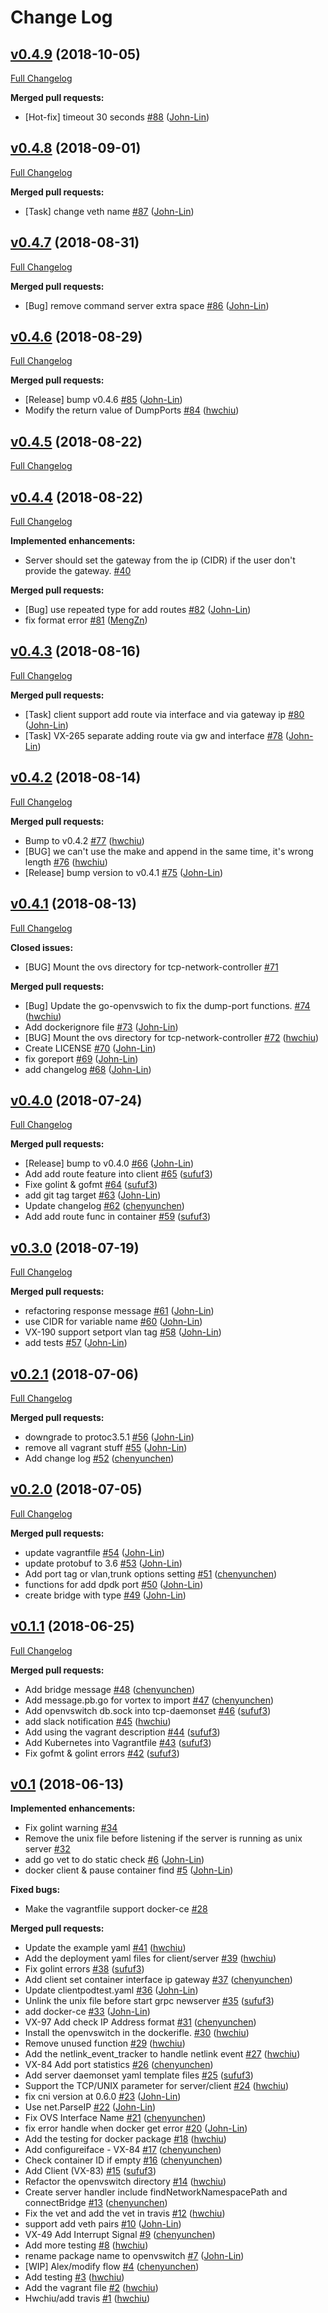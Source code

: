 # Change Log

## [v0.4.9](https://github.com/linkernetworks/network-controller/tree/v0.4.9) (2018-10-05)
[Full Changelog](https://github.com/linkernetworks/network-controller/compare/v0.4.8...v0.4.9)

**Merged pull requests:**

- \[Hot-fix\] timeout 30 seconds [\#88](https://github.com/linkernetworks/network-controller/pull/88) ([John-Lin](https://github.com/John-Lin))

## [v0.4.8](https://github.com/linkernetworks/network-controller/tree/v0.4.8) (2018-09-01)
[Full Changelog](https://github.com/linkernetworks/network-controller/compare/v0.4.7...v0.4.8)

**Merged pull requests:**

- \[Task\] change veth name [\#87](https://github.com/linkernetworks/network-controller/pull/87) ([John-Lin](https://github.com/John-Lin))

## [v0.4.7](https://github.com/linkernetworks/network-controller/tree/v0.4.7) (2018-08-31)
[Full Changelog](https://github.com/linkernetworks/network-controller/compare/v0.4.6...v0.4.7)

**Merged pull requests:**

- \[Bug\] remove command server extra space [\#86](https://github.com/linkernetworks/network-controller/pull/86) ([John-Lin](https://github.com/John-Lin))

## [v0.4.6](https://github.com/linkernetworks/network-controller/tree/v0.4.6) (2018-08-29)
[Full Changelog](https://github.com/linkernetworks/network-controller/compare/v0.4.5...v0.4.6)

**Merged pull requests:**

- \[Release\] bump v0.4.6 [\#85](https://github.com/linkernetworks/network-controller/pull/85) ([John-Lin](https://github.com/John-Lin))
- Modify the return value of DumpPorts [\#84](https://github.com/linkernetworks/network-controller/pull/84) ([hwchiu](https://github.com/hwchiu))

## [v0.4.5](https://github.com/linkernetworks/network-controller/tree/v0.4.5) (2018-08-22)
[Full Changelog](https://github.com/linkernetworks/network-controller/compare/v0.4.4...v0.4.5)

## [v0.4.4](https://github.com/linkernetworks/network-controller/tree/v0.4.4) (2018-08-22)
[Full Changelog](https://github.com/linkernetworks/network-controller/compare/v0.4.3...v0.4.4)

**Implemented enhancements:**

- Server should set the gateway from the ip \(CIDR\) if the user don't provide the gateway. [\#40](https://github.com/linkernetworks/network-controller/issues/40)

**Merged pull requests:**

- \[Bug\] use repeated type for add routes [\#82](https://github.com/linkernetworks/network-controller/pull/82) ([John-Lin](https://github.com/John-Lin))
- fix format error [\#81](https://github.com/linkernetworks/network-controller/pull/81) ([MengZn](https://github.com/MengZn))

## [v0.4.3](https://github.com/linkernetworks/network-controller/tree/v0.4.3) (2018-08-16)
[Full Changelog](https://github.com/linkernetworks/network-controller/compare/v0.4.2...v0.4.3)

**Merged pull requests:**

- \[Task\] client support add route via interface and via gateway ip [\#80](https://github.com/linkernetworks/network-controller/pull/80) ([John-Lin](https://github.com/John-Lin))
-  \[Task\] VX-265 separate adding route via gw and interface [\#78](https://github.com/linkernetworks/network-controller/pull/78) ([John-Lin](https://github.com/John-Lin))

## [v0.4.2](https://github.com/linkernetworks/network-controller/tree/v0.4.2) (2018-08-14)
[Full Changelog](https://github.com/linkernetworks/network-controller/compare/v0.4.1...v0.4.2)

**Merged pull requests:**

- Bump to v0.4.2 [\#77](https://github.com/linkernetworks/network-controller/pull/77) ([hwchiu](https://github.com/hwchiu))
- \[BUG\] we can't use the make and append in the same time, it's  wrong length [\#76](https://github.com/linkernetworks/network-controller/pull/76) ([hwchiu](https://github.com/hwchiu))
- \[Release\] bump version to v0.4.1 [\#75](https://github.com/linkernetworks/network-controller/pull/75) ([John-Lin](https://github.com/John-Lin))

## [v0.4.1](https://github.com/linkernetworks/network-controller/tree/v0.4.1) (2018-08-13)
[Full Changelog](https://github.com/linkernetworks/network-controller/compare/v0.4.0...v0.4.1)

**Closed issues:**

- \[BUG\] Mount the ovs directory for tcp-network-controller [\#71](https://github.com/linkernetworks/network-controller/issues/71)

**Merged pull requests:**

- \[Bug\] Update the go-openvswich to fix the dump-port functions. [\#74](https://github.com/linkernetworks/network-controller/pull/74) ([hwchiu](https://github.com/hwchiu))
- Add dockerignore file [\#73](https://github.com/linkernetworks/network-controller/pull/73) ([John-Lin](https://github.com/John-Lin))
- \[BUG\] Mount the ovs directory for tcp-network-controller [\#72](https://github.com/linkernetworks/network-controller/pull/72) ([hwchiu](https://github.com/hwchiu))
- Create LICENSE [\#70](https://github.com/linkernetworks/network-controller/pull/70) ([John-Lin](https://github.com/John-Lin))
- fix goreport [\#69](https://github.com/linkernetworks/network-controller/pull/69) ([John-Lin](https://github.com/John-Lin))
- add changelog [\#68](https://github.com/linkernetworks/network-controller/pull/68) ([John-Lin](https://github.com/John-Lin))

## [v0.4.0](https://github.com/linkernetworks/network-controller/tree/v0.4.0) (2018-07-24)
[Full Changelog](https://github.com/linkernetworks/network-controller/compare/v0.3.0...v0.4.0)

**Merged pull requests:**

- \[Release\] bump to v0.4.0 [\#66](https://github.com/linkernetworks/network-controller/pull/66) ([John-Lin](https://github.com/John-Lin))
- Add add route feature into client [\#65](https://github.com/linkernetworks/network-controller/pull/65) ([sufuf3](https://github.com/sufuf3))
- Fixe golint & gofmt [\#64](https://github.com/linkernetworks/network-controller/pull/64) ([sufuf3](https://github.com/sufuf3))
- add git tag target [\#63](https://github.com/linkernetworks/network-controller/pull/63) ([John-Lin](https://github.com/John-Lin))
- Update changelog [\#62](https://github.com/linkernetworks/network-controller/pull/62) ([chenyunchen](https://github.com/chenyunchen))
- Add add route func in container [\#59](https://github.com/linkernetworks/network-controller/pull/59) ([sufuf3](https://github.com/sufuf3))

## [v0.3.0](https://github.com/linkernetworks/network-controller/tree/v0.3.0) (2018-07-19)
[Full Changelog](https://github.com/linkernetworks/network-controller/compare/v0.2.1...v0.3.0)

**Merged pull requests:**

- refactoring response message [\#61](https://github.com/linkernetworks/network-controller/pull/61) ([John-Lin](https://github.com/John-Lin))
- use CIDR for variable name [\#60](https://github.com/linkernetworks/network-controller/pull/60) ([John-Lin](https://github.com/John-Lin))
- VX-190 support setport vlan tag [\#58](https://github.com/linkernetworks/network-controller/pull/58) ([John-Lin](https://github.com/John-Lin))
- add tests [\#57](https://github.com/linkernetworks/network-controller/pull/57) ([John-Lin](https://github.com/John-Lin))

## [v0.2.1](https://github.com/linkernetworks/network-controller/tree/v0.2.1) (2018-07-06)
[Full Changelog](https://github.com/linkernetworks/network-controller/compare/v0.2.0...v0.2.1)

**Merged pull requests:**

- downgrade to protoc3.5.1 [\#56](https://github.com/linkernetworks/network-controller/pull/56) ([John-Lin](https://github.com/John-Lin))
- remove all vagrant stuff [\#55](https://github.com/linkernetworks/network-controller/pull/55) ([John-Lin](https://github.com/John-Lin))
- Add change log [\#52](https://github.com/linkernetworks/network-controller/pull/52) ([chenyunchen](https://github.com/chenyunchen))

## [v0.2.0](https://github.com/linkernetworks/network-controller/tree/v0.2.0) (2018-07-05)
[Full Changelog](https://github.com/linkernetworks/network-controller/compare/v0.1.1...v0.2.0)

**Merged pull requests:**

- update vagrantfile [\#54](https://github.com/linkernetworks/network-controller/pull/54) ([John-Lin](https://github.com/John-Lin))
- update protobuf to 3.6 [\#53](https://github.com/linkernetworks/network-controller/pull/53) ([John-Lin](https://github.com/John-Lin))
- Add port tag or vlan,trunk options setting [\#51](https://github.com/linkernetworks/network-controller/pull/51) ([chenyunchen](https://github.com/chenyunchen))
- functions for add dpdk port [\#50](https://github.com/linkernetworks/network-controller/pull/50) ([John-Lin](https://github.com/John-Lin))
- create bridge with type [\#49](https://github.com/linkernetworks/network-controller/pull/49) ([John-Lin](https://github.com/John-Lin))

## [v0.1.1](https://github.com/linkernetworks/network-controller/tree/v0.1.1) (2018-06-25)
[Full Changelog](https://github.com/linkernetworks/network-controller/compare/v0.1...v0.1.1)

**Merged pull requests:**

- Add bridge message [\#48](https://github.com/linkernetworks/network-controller/pull/48) ([chenyunchen](https://github.com/chenyunchen))
- Add message.pb.go for vortex to import [\#47](https://github.com/linkernetworks/network-controller/pull/47) ([chenyunchen](https://github.com/chenyunchen))
- Add openvswitch db.sock into tcp-daemonset [\#46](https://github.com/linkernetworks/network-controller/pull/46) ([sufuf3](https://github.com/sufuf3))
- add slack notification [\#45](https://github.com/linkernetworks/network-controller/pull/45) ([hwchiu](https://github.com/hwchiu))
- Add using the vagrant description [\#44](https://github.com/linkernetworks/network-controller/pull/44) ([sufuf3](https://github.com/sufuf3))
- Add Kubernetes into Vagrantfile [\#43](https://github.com/linkernetworks/network-controller/pull/43) ([sufuf3](https://github.com/sufuf3))
- Fix gofmt & golint errors [\#42](https://github.com/linkernetworks/network-controller/pull/42) ([sufuf3](https://github.com/sufuf3))

## [v0.1](https://github.com/linkernetworks/network-controller/tree/v0.1) (2018-06-13)
**Implemented enhancements:**

- Fix golint warning  [\#34](https://github.com/linkernetworks/network-controller/issues/34)
- Remove the unix file before listening if the server is running as unix server [\#32](https://github.com/linkernetworks/network-controller/issues/32)
- add go vet to do static check [\#6](https://github.com/linkernetworks/network-controller/pull/6) ([John-Lin](https://github.com/John-Lin))
- docker client & pause container find [\#5](https://github.com/linkernetworks/network-controller/pull/5) ([John-Lin](https://github.com/John-Lin))

**Fixed bugs:**

- Make the vagrantfile support docker-ce [\#28](https://github.com/linkernetworks/network-controller/issues/28)

**Merged pull requests:**

- Update the example yaml [\#41](https://github.com/linkernetworks/network-controller/pull/41) ([hwchiu](https://github.com/hwchiu))
- Add the deployment yaml files for client/server [\#39](https://github.com/linkernetworks/network-controller/pull/39) ([hwchiu](https://github.com/hwchiu))
- Fix golint errors [\#38](https://github.com/linkernetworks/network-controller/pull/38) ([sufuf3](https://github.com/sufuf3))
- Add client set container interface ip gateway [\#37](https://github.com/linkernetworks/network-controller/pull/37) ([chenyunchen](https://github.com/chenyunchen))
- Update clientpodtest.yaml [\#36](https://github.com/linkernetworks/network-controller/pull/36) ([John-Lin](https://github.com/John-Lin))
- Unlink the unix file before start grpc newserver [\#35](https://github.com/linkernetworks/network-controller/pull/35) ([sufuf3](https://github.com/sufuf3))
- add docker-ce [\#33](https://github.com/linkernetworks/network-controller/pull/33) ([John-Lin](https://github.com/John-Lin))
- VX-97 Add check IP Address format [\#31](https://github.com/linkernetworks/network-controller/pull/31) ([chenyunchen](https://github.com/chenyunchen))
- Install the openvswitch in the dockerifle. [\#30](https://github.com/linkernetworks/network-controller/pull/30) ([hwchiu](https://github.com/hwchiu))
- Remove unused function [\#29](https://github.com/linkernetworks/network-controller/pull/29) ([hwchiu](https://github.com/hwchiu))
- Add the netlink\_event\_tracker to handle netlink event [\#27](https://github.com/linkernetworks/network-controller/pull/27) ([hwchiu](https://github.com/hwchiu))
- VX-84 Add port statistics [\#26](https://github.com/linkernetworks/network-controller/pull/26) ([chenyunchen](https://github.com/chenyunchen))
- Add server daemonset yaml template files [\#25](https://github.com/linkernetworks/network-controller/pull/25) ([sufuf3](https://github.com/sufuf3))
- Support the TCP/UNIX parameter for server/client [\#24](https://github.com/linkernetworks/network-controller/pull/24) ([hwchiu](https://github.com/hwchiu))
- fix cni version at 0.6.0 [\#23](https://github.com/linkernetworks/network-controller/pull/23) ([John-Lin](https://github.com/John-Lin))
- Use net.ParseIP [\#22](https://github.com/linkernetworks/network-controller/pull/22) ([John-Lin](https://github.com/John-Lin))
- Fix OVS Interface Name [\#21](https://github.com/linkernetworks/network-controller/pull/21) ([chenyunchen](https://github.com/chenyunchen))
- fix error handle when docker get error [\#20](https://github.com/linkernetworks/network-controller/pull/20) ([John-Lin](https://github.com/John-Lin))
- Add the testing for docker package [\#18](https://github.com/linkernetworks/network-controller/pull/18) ([hwchiu](https://github.com/hwchiu))
- Add configureiface - VX-84 [\#17](https://github.com/linkernetworks/network-controller/pull/17) ([chenyunchen](https://github.com/chenyunchen))
- Check container ID if empty [\#16](https://github.com/linkernetworks/network-controller/pull/16) ([chenyunchen](https://github.com/chenyunchen))
- Add Client \(VX-83\) [\#15](https://github.com/linkernetworks/network-controller/pull/15) ([sufuf3](https://github.com/sufuf3))
- Refactor the openvswitch directory [\#14](https://github.com/linkernetworks/network-controller/pull/14) ([hwchiu](https://github.com/hwchiu))
- Create server handler include findNetworkNamespacePath and connectBridge [\#13](https://github.com/linkernetworks/network-controller/pull/13) ([chenyunchen](https://github.com/chenyunchen))
- Fix the vet and add the vet in travis [\#12](https://github.com/linkernetworks/network-controller/pull/12) ([hwchiu](https://github.com/hwchiu))
- support add veth pairs [\#10](https://github.com/linkernetworks/network-controller/pull/10) ([John-Lin](https://github.com/John-Lin))
- VX-49 Add Interrupt Signal [\#9](https://github.com/linkernetworks/network-controller/pull/9) ([chenyunchen](https://github.com/chenyunchen))
- Add more testing [\#8](https://github.com/linkernetworks/network-controller/pull/8) ([hwchiu](https://github.com/hwchiu))
- rename package name to openvswitch [\#7](https://github.com/linkernetworks/network-controller/pull/7) ([John-Lin](https://github.com/John-Lin))
- \[WIP\] Alex/modify flow [\#4](https://github.com/linkernetworks/network-controller/pull/4) ([chenyunchen](https://github.com/chenyunchen))
- Add testing [\#3](https://github.com/linkernetworks/network-controller/pull/3) ([hwchiu](https://github.com/hwchiu))
- Add the vagrant file [\#2](https://github.com/linkernetworks/network-controller/pull/2) ([hwchiu](https://github.com/hwchiu))
- Hwchiu/add travis [\#1](https://github.com/linkernetworks/network-controller/pull/1) ([hwchiu](https://github.com/hwchiu))
